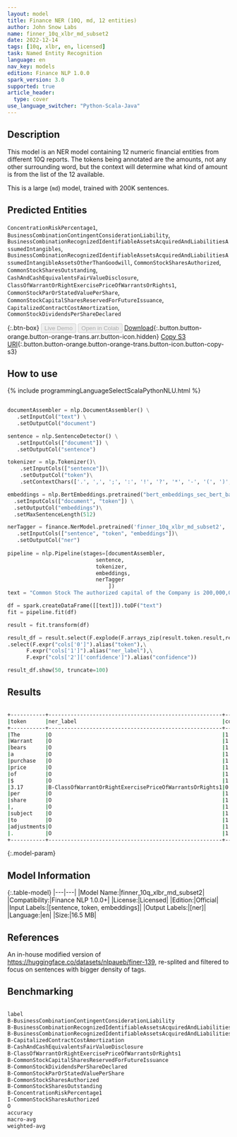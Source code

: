 ```yaml
---
layout: model
title: Finance NER (10Q, md, 12 entities)
author: John Snow Labs
name: finner_10q_xlbr_md_subset2
date: 2022-12-14
tags: [10q, xlbr, en, licensed]
task: Named Entity Recognition
language: en
nav_key: models
edition: Finance NLP 1.0.0
spark_version: 3.0
supported: true
article_header:
  type: cover
use_language_switcher: "Python-Scala-Java"
---
```


## Description

This model is an NER model containing 12 numeric financial entities from different 10Q reports. The tokens being annotated are the amounts, not any other surrounding word, but the context will determine what kind of amount is from the list of the 12 available.

This is a large (`md`) model, trained with 200K sentences.

## Predicted Entities

`ConcentrationRiskPercentage1`, `BusinessCombinationContingentConsiderationLiability`, `BusinessCombinationRecognizedIdentifiableAssetsAcquiredAndLiabilitiesAssumedIntangibles`, `BusinessCombinationRecognizedIdentifiableAssetsAcquiredAndLiabilitiesAssumedIntangibleAssetsOtherThanGoodwill`, `CommonStockSharesAuthorized`, `CommonStockSharesOutstanding`, `CashAndCashEquivalentsFairValueDisclosure`, `ClassOfWarrantOrRightExercisePriceOfWarrantsOrRights1`, `CommonStockParOrStatedValuePerShare`, `CommonStockCapitalSharesReservedForFutureIssuance`, `CapitalizedContractCostAmortization`, `CommonStockDividendsPerShareDeclared`

{:.btn-box}
<button class="button button-orange" disabled>Live Demo</button>
<button class="button button-orange" disabled>Open in Colab</button>
[Download](https://s3.amazonaws.com/auxdata.johnsnowlabs.com/finance/models/finner_10q_xlbr_md_subset2_en_1.0.0_3.0_1671036114572.zip){:.button.button-orange.button-orange-trans.arr.button-icon.hidden}
[Copy S3 URI](s3://auxdata.johnsnowlabs.com/finance/models/finner_10q_xlbr_md_subset2_en_1.0.0_3.0_1671036114572.zip){:.button.button-orange.button-orange-trans.button-icon.button-copy-s3}

## How to use



<div class="tabs-box" markdown="1">
{% include programmingLanguageSelectScalaPythonNLU.html %}

```python
 
documentAssembler = nlp.DocumentAssembler() \
   .setInputCol("text") \
   .setOutputCol("document")

sentence = nlp.SentenceDetector() \
   .setInputCols(["document"]) \
   .setOutputCol("sentence") 

tokenizer = nlp.Tokenizer()\
    .setInputCols(["sentence"])\
    .setOutputCol("token")\
    .setContextChars(['.', ',', ';', ':', '!', '?', '*', '-', '(', ')', '”', '’', '$','€'])

embeddings = nlp.BertEmbeddings.pretrained("bert_embeddings_sec_bert_base","en") \
  .setInputCols(["document", "token"]) \
  .setOutputCol("embeddings")\
  .setMaxSentenceLength(512)

nerTagger = finance.NerModel.pretrained('finner_10q_xlbr_md_subset2', 'en', 'finance/models')\
   .setInputCols(["sentence", "token", "embeddings"])\
   .setOutputCol("ner")
              
pipeline = nlp.Pipeline(stages=[documentAssembler,
                            sentence,
                            tokenizer,
                            embeddings,
                            nerTagger
                                ])
text = "Common Stock The authorized capital of the Company is 200,000,000 common shares , par value $ 0.001 , of which 12,481,724 are issued or outstanding ."

df = spark.createDataFrame([[text]]).toDF("text")
fit = pipeline.fit(df)

result = fit.transform(df)

result_df = result.select(F.explode(F.arrays_zip(result.token.result,result.ner.result, result.ner.metadata)).alias("cols"))\
.select(F.expr("cols['0']").alias("token"),\
      F.expr("cols['1']").alias("ner_label"),\
      F.expr("cols['2']['confidence']").alias("confidence"))

result_df.show(50, truncate=100)
```

</div>

## Results

```bash

+-----------+-------------------------------------------------------+----------+
|token      |ner_label                                              |confidence|
+-----------+-------------------------------------------------------+----------+
|The        |O                                                      |1.0       |
|Warrant    |O                                                      |1.0       |
|bears      |O                                                      |1.0       |
|a          |O                                                      |1.0       |
|purchase   |O                                                      |1.0       |
|price      |O                                                      |1.0       |
|of         |O                                                      |1.0       |
|$          |O                                                      |1.0       |
|3.17       |B-ClassOfWarrantOrRightExercisePriceOfWarrantsOrRights1|0.9582    |
|per        |O                                                      |1.0       |
|share      |O                                                      |1.0       |
|,          |O                                                      |1.0       |
|subject    |O                                                      |1.0       |
|to         |O                                                      |1.0       |
|adjustments|O                                                      |1.0       |
|.          |O                                                      |1.0       |
+-----------+-------------------------------------------------------+----------+

```

{:.model-param}
## Model Information

{:.table-model}
|---|---|
|Model Name:|finner_10q_xlbr_md_subset2|
|Compatibility:|Finance NLP 1.0.0+|
|License:|Licensed|
|Edition:|Official|
|Input Labels:|[sentence, token, embeddings]|
|Output Labels:|[ner]|
|Language:|en|
|Size:|16.5 MB|

## References

An in-house modified version of https://huggingface.co/datasets/nlpaueb/finer-139, re-splited and filtered to focus on sentences with bigger density of tags.

## Benchmarking

```bash

label                                                                                                               precision    recall  f1-score   support
B-BusinessCombinationContingentConsiderationLiability                                                               0.9127    0.9914    0.9504       232
B-BusinessCombinationRecognizedIdentifiableAssetsAcquiredAndLiabilitiesAssumedIntangibleAssetsOtherThanGoodwill     0.7333    0.8148    0.7719        81
B-BusinessCombinationRecognizedIdentifiableAssetsAcquiredAndLiabilitiesAssumedIntangibles                           0.7907    0.6182    0.6939        55
B-CapitalizedContractCostAmortization                                                                               0.9829    1.0000    0.9914       230
B-CashAndCashEquivalentsFairValueDisclosure                                                                         1.0000    0.9920    0.9960       250
B-ClassOfWarrantOrRightExercisePriceOfWarrantsOrRights1                                                             0.9873    1.0000    0.9936       156
B-CommonStockCapitalSharesReservedForFutureIssuance                                                                 0.9353    0.9938    0.9636       160
B-CommonStockDividendsPerShareDeclared                                                                              0.9651    1.0000    0.9822       332
B-CommonStockParOrStatedValuePerShare                                                                               0.9766    0.9709    0.9738       172
B-CommonStockSharesAuthorized                                                                                       0.9817    0.9583    0.9699       168
B-CommonStockSharesOutstanding                                                                                      0.9796    0.9172    0.9474       157
B-ConcentrationRiskPercentage1                                                                                      0.9945    0.9899    0.9922      1091
I-CommonStockSharesAuthorized                                                                                       0.0000    0.0000    0.0000         3
O                                                                                                                   0.9995    0.9992    0.9993     76729
accuracy                                                                                                                -          -    0.9982     79816
macro-avg                                                                                                           0.8742    0.8747    0.8733     79816
weighted-avg                                                                                                        0.9982    0.9982    0.9982     79816
```